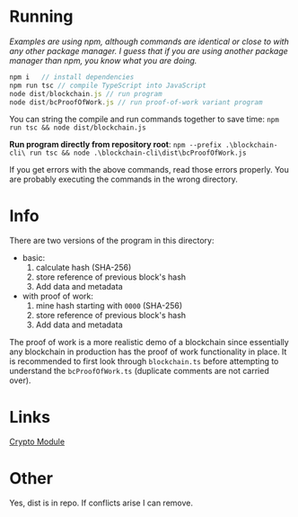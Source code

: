 # Running
*Examples are using npm, although commands are identical or close to with any other package manager. I guess that if you are using another package manager than npm, you know what you are doing.*

```js
npm i   // install dependencies
npm run tsc // compile TypeScript into JavaScript
node dist/blockchain.js // run program
node dist/bcProofOfWork.js // run proof-of-work variant program 
```

You can string the compile and run commands together to save time: ```npm run tsc && node dist/blockchain.js```

**Run program directly from repository root**: ```npm --prefix .\blockchain-cli\ run tsc && node .\blockchain-cli\dist\bcProofOfWork.js```

If you get errors with the above commands, read those errors properly. You are probably executing the commands in the wrong directory.

# Info

There are two versions of the program in this directory:
- basic: 
    1. calculate hash (SHA-256)
    2. store reference of previous block's hash
    3. Add data and metadata
- with proof of work: 
    1. mine hash starting with ```0000``` (SHA-256)
    2. store reference of previous block's hash
    3. Add data and metadata

The proof of work is a more realistic demo of a blockchain since essentially any blockchain in production has the proof of work functionality in place. It is recommended to first look through ```blockchain.ts``` before attempting to understand the ```bcProofOfWork.ts``` (duplicate comments are not carried over).

# Links

[Crypto Module](https://nodejs.org/api/crypto.html)

# Other

Yes, dist is in repo. If conflicts arise I can remove.
 